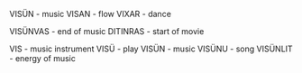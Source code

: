 VISÜN - music
VISAN - flow
VIXAR - dance

VISÜNVAS - end of music
DITINRAS - start of movie

VIS - music instrument
VISÜ - play 
VISÜN - music
VISÜNU - song
VISÜNLIT - energy of music